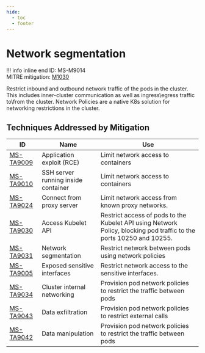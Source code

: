 ```yaml
---
hide:
  - toc
  - footer
---
```


# Network segmentation

!!! info inline end
    ID: MS-M9014<br>
    MITRE mitigation: [M1030](https://attack.mitre.org/mitigations/M1030/)


Restrict inbound and outbound network traffic of the pods in the cluster. This includes inner-cluster communication as well as ingress\egress traffic to\from the cluster. Network Policies are a native K8s solution for networking restrictions in the cluster.


## Techniques Addressed by Mitigation

|ID|Name|Use|
|--|----------|-----------|
|[MS-TA9009](../techniques/Application%20Exploit%20(RCE).md)|Application exploit (RCE)|Limit network access to containers|
|[MS-TA9010](../techniques/SSH%20server%20running%20inside%20container.md)|SSH server running inside container|Limit network access to containers|
|[MS-TA9024](../techniques/Connect%20from%20Proxy%20server.md)|Connect from proxy server|Limit network access from known proxy networks.|
|[MS-TA9030](../techniques/Access%20Kubelet%20API.md)|Access Kubelet API|Restrict access of pods to the Kubelet API using Network Policy, blocking pod traffic to the ports 10250 and 10255.|
|[MS-TA9031](../techniques/Network%20mapping.md)|Network segmentation|Restrict network between pods using network policies|
|[MS-TA9005](../techniques/Exposed%20sensitive%20interfaces.md)|Exposed sensitive interfaces|Restrict network access to the sensitive interfaces.|
|[MS-TA9034](../techniques/Cluster%20internal%20networking.md)|Cluster internal networking|Provision pod network policies to restrict the traffic between pods|
|[MS-TA9043](../techniques/Data%20exfiltration.md)|Data exfiltration|Provision pod network policies to restrict external calls|
|[MS-TA9042](../techniques/Data%20manipulation.md)|Data manipulation|Provision pod network policies to restrict the traffic between pods|